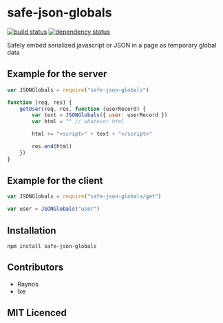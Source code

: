 # safe-json-globals

[![build status][1]][2] [![dependency status][3]][4]

<!-- [![browser support][5]][6] -->

Safely embed serialized javascript or JSON in a page as temporary global data

## Example for the server

```js
var JSONGlobals = require("safe-json-globals")

function (req, res) {
    getUser(req, res, function (userRecord) {
        var text = JSONGlobals({ user: userRecord })
        var html = "" // whatever html

        html += "<script>" + text + "</script>"

        res.end(html)
    })
}
```

## Example for the client

```js
var JSONGlobals = require("safe-json-globals/get")

var user = JSONGlobals("user")
```

## Installation

`npm install safe-json-globals`

## Contributors

 - Raynos
 - lxe

## MIT Licenced

  [1]: https://secure.travis-ci.org/lxe/safe-json-globals.png
  [2]: https://travis-ci.org/lxe/safe-json-globals
  [3]: https://david-dm.org/lxe/safe-json-globals.png
  [4]: https://david-dm.org/lxe/safe-json-globals
  [5]: https://ci.testling.com/lxe/safe-json-globals.png
  [6]: https://ci.testling.com/lxe/safe-json-globals
